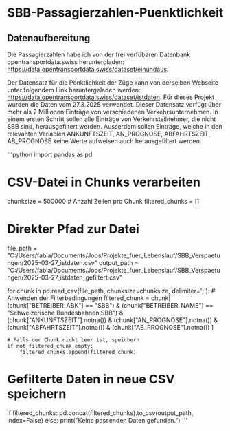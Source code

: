 # SBB-Passagierzahlen-Puenktlichkeit

## Datenaufbereitung

Die Passagierzahlen habe ich von der frei verfübaren Datenbank opentransportdata.swiss heruntergladen: https://data.opentransportdata.swiss/dataset/einundaus.

Der Datensatz für die Pönktlichkeit der Züge kann von derselben Webseite unter folgendem Link heruntergeladen werden: https://data.opentransportdata.swiss/dataset/istdaten. Für dieses Projekt wurden die Daten vom 27.3.2025 verwendet.
Dieser Datensatz verfügt über mehr als 2 Millionen Einträge von verschiedenen Verkehrsunternehmen. In einem ersten Schritt sollen alle Einträge von Verkehrsteilnehmer, die nicht SBB sind, herausgefiltert werden. Ausserdem sollen Einträge, welche in den relevanten Variablen
ANKUNFTSZEIT, AN_PROGNOSE, ABFAHRTSZEIT, AB_PROGNOSE keine Werte aufweisen auch herausgefiltert werden. 

'''python
import pandas as pd

# CSV-Datei in Chunks verarbeiten
chunksize = 500000  # Anzahl Zeilen pro Chunk
filtered_chunks = []

# Direkter Pfad zur Datei
file_path = "C:/Users/fabia/Documents/Jobs/Projekte_fuer_Lebenslauf/SBB_Verspaetungen/2025-03-27_istdaten.csv"
output_path = "C:/Users/fabia/Documents/Jobs/Projekte_fuer_Lebenslauf/SBB_Verspaetungen/2025-03-27_istdaten_gefiltert.csv"

for chunk in pd.read_csv(file_path, chunksize=chunksize, delimiter=';'):
    # Anwenden der Filterbedingungen
    filtered_chunk = chunk[
        (chunk["BETREIBER_ABK"] == "SBB") &
        (chunk["BETREIBER_NAME"] == "Schweizerische Bundesbahnen SBB") &
        (chunk["ANKUNFTSZEIT"].notna()) &
        (chunk["AN_PROGNOSE"].notna()) &
        (chunk["ABFAHRTSZEIT"].notna()) &
        (chunk["AB_PROGNOSE"].notna())
    ]
    
    # Falls der Chunk nicht leer ist, speichern
    if not filtered_chunk.empty:
        filtered_chunks.append(filtered_chunk)

# Gefilterte Daten in neue CSV speichern
if filtered_chunks:
    pd.concat(filtered_chunks).to_csv(output_path, index=False)
else:
    print("Keine passenden Daten gefunden.")
'''
